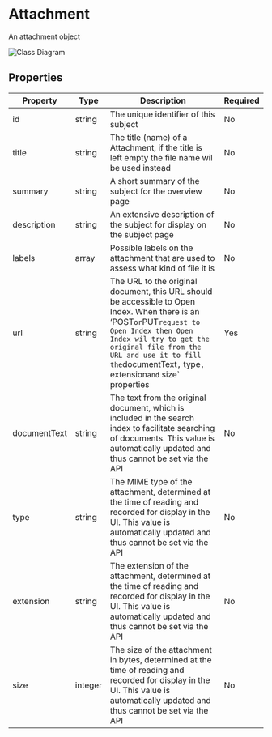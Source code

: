 # Attachment

An attachment object

![Class Diagram](https://github.com/CommonGateway/OpenIndex/blob/services-yaml/docs/schema/Attachment.svg)

## Properties

| Property | Type | Description | Required |
|----------|------|-------------|----------|
| id | string | The unique identifier of this subject | No |
| title | string | The title (name) of a Attachment, if the title is left empty the file name wil be used instead | No |
| summary | string | A short summary of the subject for the overview page | No |
| description | string | An extensive description of the subject for display on the subject page | No |
| labels | array | Possible labels on the attachment that are used to assess what kind of file it is | No |
| url | string | The URL to the original document, this URL  should be accessible to Open Index. When there is an ‘POST` or `PUT` request to Open Index then Open Index wil try to get the original file from the URL and use it to fill the `documentText`,` type`, ` extension` and ` size` properties | Yes |
| documentText | string | The text from the original document, which is included in the search index to facilitate searching of documents. This value is automatically updated and thus cannot be set via the API | No |
| type | string | The MIME type of the attachment, determined at the time of reading and recorded for display in the UI. This value is automatically updated and thus cannot be set via the API | No |
| extension | string | The extension of the attachment, determined at the time of reading and recorded for display in the UI. This value is automatically updated and thus cannot be set via the API | No |
| size | integer | The size of the attachment in bytes, determined at the time of reading and recorded for display in the UI. This value is automatically updated and thus cannot be set via the API | No |
